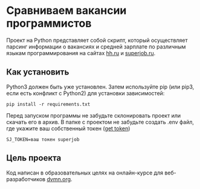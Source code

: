# Сравниваем вакансии программистов

Проект на Python представляет собой скрипт, который осуществляет парсинг информации о вакансиях и средней зарплате по различным языкам программирования на сайтах [hh.ru](hh.ru) и [superjob.ru](superjob.ru).

## Как установить

Python3 должен быть уже установлен. Затем используйте pip (или pip3, если есть конфликт с Python2) для установки зависимостей:

`pip install -r requirements.txt`

Перед запуском программы не забудьте склонировать проект или скачать его в архив. В папке с проектом не забудьте создать .env файл, где укажите ваш собственный токен ([get token](https://api.superjob.ru))

`SJ_TOKEN=ваш токен superjob`

## Цель проекта

Код написан в образовательных целях на онлайн-курсе для веб-разработчиков [dvmn.org](dvmn.org).
